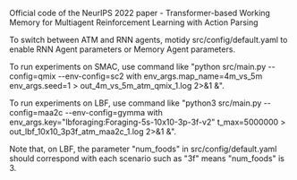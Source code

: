 Official code of the NeurIPS 2022 paper - Transformer-based Working Memory for Multiagent Reinforcement Learning with Action Parsing

To switch between ATM and RNN agents, motidy src/config/default.yaml to enable RNN Agent parameters or Memory Agent parameters.

To run experiments on SMAC, use command like "python src/main.py --config=qmix --env-config=sc2 with env_args.map_name=4m_vs_5m env_args.seed=1 > out_4m_vs_5m_atm_qmix_1.log 2>&1 &".

To run experiments on LBF, use command like "python3 src/main.py --config=maa2c --env-config=gymma with env_args.key="lbforaging:Foraging-5s-10x10-3p-3f-v2" t_max=5000000 > out_lbf_10x10_3p3f_atm_maa2c_1.log 2>&1 &".

Note that, on LBF, the parameter "num_foods" in src/config/default.yaml should correspond with each scenario such as "3f" means "num_foods" is 3.
